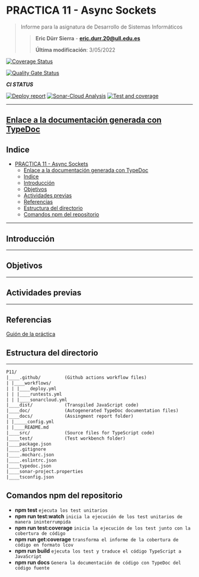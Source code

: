 # PRACTICA 11 - Async Sockets

>Informe para la asignatura de Desarrollo de Sistemas Informáticos
>
>>**Eric Dürr Sierra** - **eric.durr.20@ull.edu.es**
>>
>> **Última modificación**: 3/05/2022
>

[![Coverage Status](https://coveralls.io/repos/github/ULL-ESIT-INF-DSI-2122/ull-esit-inf-dsi-21-22-prct11-async-sockets-Eric-Durr/badge.svg?branch=master)](https://coveralls.io/github/ULL-ESIT-INF-DSI-2122/ull-esit-inf-dsi-21-22-prct11-async-sockets-Eric-Durr?branch=master)

[![Quality Gate Status](https://sonarcloud.io/api/project_badges/measure?project=ULL-ESIT-INF-DSI-2122_ull-esit-inf-dsi-21-22-prct11-async-sockets-Eric-Durr&metric=alert_status)](https://sonarcloud.io/summary/new_code?id=ULL-ESIT-INF-DSI-2122_ull-esit-inf-dsi-21-22-prct11-async-sockets-Eric-Durr)

***CI STATUS***

[![Deploy report](https://github.com/ULL-ESIT-INF-DSI-2122/ull-esit-inf-dsi-21-22-prct11-async-sockets-Eric-Durr/actions/workflows/deploy.yml/badge.svg)](https://github.com/ULL-ESIT-INF-DSI-2122/ull-esit-inf-dsi-21-22-prct11-async-sockets-Eric-Durr/actions/workflows/deploy.yml)
[![Sonar-Cloud Analysis](https://github.com/ULL-ESIT-INF-DSI-2122/ull-esit-inf-dsi-21-22-prct11-async-sockets-Eric-Durr/actions/workflows/sonarcloud.yml/badge.svg)](https://github.com/ULL-ESIT-INF-DSI-2122/ull-esit-inf-dsi-21-22-prct11-async-sockets-Eric-Durr/actions/workflows/sonarcloud.yml)
[![Test and coverage](https://github.com/ULL-ESIT-INF-DSI-2122/ull-esit-inf-dsi-21-22-prct11-async-sockets-Eric-Durr/actions/workflows/runtests.yml/badge.svg)](https://github.com/ULL-ESIT-INF-DSI-2122/ull-esit-inf-dsi-21-22-prct11-async-sockets-Eric-Durr/actions/workflows/runtests.yml)

***

## [Enlace a la documentación generada con TypeDoc](http://dsi-p11-code-docs.surge.sh/modules.html)

## Indice

- [PRACTICA 11 - Async Sockets](#practica-11---async-sockets)
  - [Enlace a la documentación generada con TypeDoc](#enlace-a-la-documentación-generada-con-typedoc)
  - [Indice](#indice)
  - [Introducción](#introducción)
  - [Objetivos](#objetivos)
  - [Actividades previas](#actividades-previas)
  - [Referencias](#referencias)
  - [Estructura del directorio](#estructura-del-directorio)
  - [Comandos npm del repositorio](#comandos-npm-del-repositorio)

***

## Introducción

***

## Objetivos

***

## Actividades previas

***

## Referencias

[Guión de la práctica](https://ull-esit-inf-dsi-2122.github.io/prct10-async-fs-process/)

## Estructura del directorio

***

```txt
P11/
|____.github/         (Github actions workflow files)
| |____workflows/
| | |____deploy.yml
| | |____runtests.yml
| | |____sonarcloud.yml
|____dist/            (Transpiled JavaScript code)
|____doc/             (Autogenerated TypeDoc documentation files)
|____docs/            (Assingment report folder)
| |_____config.yml
| |____README.md
|____src/             (Source files for TypeScript code)
|____test/            (Test workbench folder)
|____package.json
|____.gitignore
|____.mocharc.json
|____.eslintrc.json
|____typedoc.json
|____sonar-project.properties
|____tsconfig.json

```

## Comandos npm del repositorio

- **npm test**  `ejecuta los test unitarios`
- **npm run test:watch** `inicia la ejecución de los test unitarios de manera ininterrumpida`
- **npm run test:coverage** `inicia la ejecución de los test junto con la cobertura de código`
- **npm run get:coverage** `transforma el informe de la cobertura de código en formato lcov`
- **npm run build** `ejecuta los test y traduce el código TypeScript a JavaScript`
- **npm run docs** `Genera la documentación de código con TypeDoc del código fuente`
